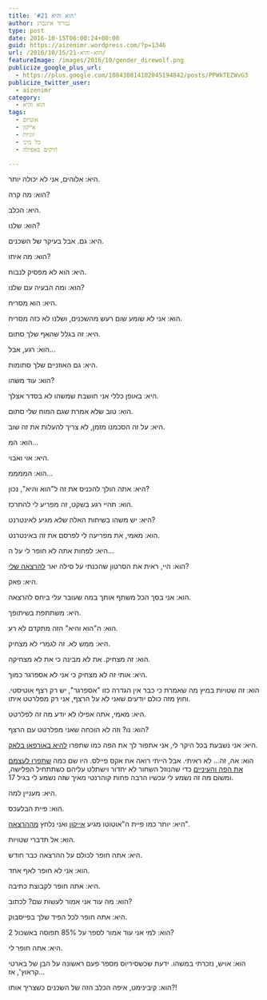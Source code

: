 ```yaml
---
title: 'הוא והיא #21'
author: נמרוד איזנברג
type: post
date: 2016-10-15T06:00:24+00:00
guid: https://aizenimr.wordpress.com/?p=1346
url: /2016/10/15/הוא-והיא-21/
featureImage: /images/2016/10/gender_direwolf.png
publicize_google_plus_url:
  - https://plus.google.com/108430814102045194842/posts/PPWkTEZWvG3
publicize_twitter_user:
  - aizenimr
category:
  - הוא והיא
tags:
  - אוטיזם
  - אייקון
  - זוגיות
  - כל מיני
  - תיקים באפילה

---
```

היא: אלוהים, אני לא יכולה יותר.

הוא: מה קרה?

היא: הכלב.

הוא: שלנו?

היא: גם. אבל בעיקר של השכנים.

הוא: מה איתו?

היא: הוא לא מפסיק לנבוח.

הוא: ומה הבעיה עם שלנו?

היא: הוא מסריח.

הוא: אני לא שומע שום רעש מהשכנים, ושלנו לא כזה מסריח.

היא: זה בגלל שהאף שלך סתום.

הוא: רגע, אבל&#8230;

היא: גם האוזניים שלך סתומות.

הוא: עוד משהו?

היא: באופן כללי אני חושבת שמשהו לא בסדר אצלך.

הוא: טוב שלא אמרת שגם המוח שלי סתום.

היא: על זה הסכמנו מזמן, לא צריך להעלות את זה שוב.

הוא: המ&#8230;

היא: אוי ואבוי.

הוא: הממממ&#8230;

היא: אתה הולך להכניס את זה ל"הוא והיא", נכון?

הוא: תהיי רגע בשקט, זה מפריע לי להתרכז.

היא: יש משהו בשיחות האלה _שלא_ מגיע לאינטרנט?

הוא: מאמי, את מפריעה לי לפרסם את זה באינטרנט.

היא: לפחות אתה לא חופר לי על ה&#8230;

הוא: היי, ראית את הסרטון שהכנתי על סילה יאר [להרצאה שלי][1]?

היא: פאק.

הוא: אני בסך הכל משתף אותך במה שעובר עלי ביחס להרצאה.

היא: משתתפת בשיתופך.

הוא: ה"הוא והיא" הזה מתקדם לא רע.

היא: ממש לא. זה לגמרי לא מצחיק.

הוא: זה מצחיק. את לא מבינה כי את לא מצחיקה.

היא: אותי זה לא מצחיק כי אני לא אספרגר כמוך.

הוא: זה שטויות במיץ מה שאמרת כי כבר אין הגדרה כזו "אספרגר", יש רק רצף אוטיסטי. וחוץ מזה כולם יודעים שאני לא על הרצף, אני רק מפלרטט איתו.

היא: מאמי, אתה אפילו לא יודע מה זה לפלרטט.

הוא: נו? וזה לא הוכחה שאני מפלרטט עם הרצף?

היא: אני נשבעת בכל היקר לי, אני אתפור לך את הפה כמו שתפרו [להיא באורפאן בלאק][2].

הוא: אה, זה&#8230; לא ראיתי. אבל הייתי רואה את אקס פיילס. היו שם כמה [שתפרו לעצמם את הפה והעיניים][3] כדי שהנוזל השחור לא יחדור וישתלט עליהם כשתתחיל הפלישה, ומשום מה זה נשמע לי עכשיו הרבה פחות קוהרנטי מאיך שזה נשמע לי בגיל 17.

היא: מעניין למה.

הוא: פיית הבלעכס.

היא: יותר כמו פיית ה"אוטוטו מגיע [אייקון][4] ואני נלחץ [מההרצאה][5]".

הוא: אל תדברי שטויות.

היא: אתה חופר לכולם על ההרצאה כבר חודש.

הוא: אני לא חופר לאף אחד.

היא: אתה חופר לקבוצת כתיבה.

הוא: מה עוד אני אמור לעשות שם? לכתוב?

היא: אתה חופר לכל הפיד שלך בפייסבוק.

הוא: למי אני עוד אמור לספר על 85% תפוסה באשכול 2?

היא: אתה חופר _לי_.

הוא: אויש, נזכרתי במשהו. ידעת שכשסיריוס מספר פעם ראשונה על הבן של בארטי קראוץ', אז&#8230;

הוא: קיבינימט, איפה הכלב הזה של השכנים כשצריך אותו?!

 [1]: /2016/10/31/%d7%a6%d7%a2%d7%a8-%d7%92%d7%99%d7%93%d7%95%d7%9c-%d7%a0%d7%91%d7%9c%d7%99%d7%9d-%d7%94%d7%a8%d7%a6%d7%90%d7%94/
 [2]: http://orphanblack.wikia.com/wiki/Gracie_Rollins
 [3]: http://x-files.wikia.com/wiki/Faceless_alien
 [4]: http://2016.iconfestival.org.il/
 [5]: /2016/09/18/%d7%a6%d7%a2%d7%a8-%d7%92%d7%99%d7%93%d7%95%d7%9c-%d7%94%d7%a8%d7%a6%d7%90%d7%95%d7%aa/